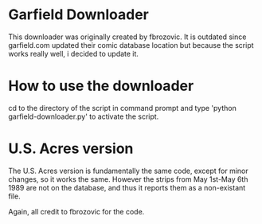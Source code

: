 # Garfield Downloader
This downloader was originally created by fbrozovic. It is outdated since garfield.com updated their comic database location but because the script works really well, i decided to update it.

# How to use the downloader
cd to the directory of the script in command prompt and type 'python garfield-downloader.py' to activate the script.

# U.S. Acres version
The U.S. Acres version is fundamentally the same code, except for minor changes, so it works the same. However the strips from May 1st-May 6th 1989 are not on the database, and thus it reports them as a non-existant file.

Again, all credit to fbrozovic for the code.
